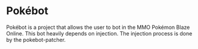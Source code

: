 # Pokébot
Pokébot is a project that allows the user to bot in the MMO Pokémon Blaze Online.
This bot heavily depends on injection. The injection process is done by the
pokebot-patcher.